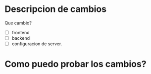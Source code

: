 # Descripcion de cambios
Que cambio?

- [ ] frontend
- [ ] backend
- [ ] configuracion de server.

# Como puedo probar los cambios?
